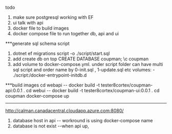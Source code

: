 todo 
1. make sure postgresql working with EF
2. ui talk with api
3. docker file to build images
4. docker compose file to run together db, api and ui   

***generate sql schema script 
1. dotnet ef migrations script -o ./script/start.sql
2. add create db on top
    CREATE DATABASE coupman; 
    \c coupman
3.  add volume to docker-compose.yml. under script folder can have multi sql script and order name by 0-init.sql , 1-update.sql etc 
    volumes:
        - ./script:/docker-entrypoint-initdb.d

***build images
cd webapi -- docker build -t tester8cortex/coupman-api:0.0.1 .
cd webui -- docker build -t tester8cortex/coupman-ui:0.0.1 .
cd coupman docker-compose up

*** 
http://calman.canadacentral.cloudapp.azure.com:8080/

1. database host in api -- workround is using docker-compose name
2. database is not exist --when api up,
